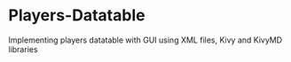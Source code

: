 # Players-Datatable
Implementing players datatable with GUI using XML files, Kivy and KivyMD libraries
